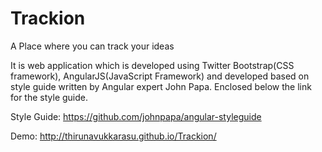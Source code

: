 # Trackion
A Place where you can track your ideas

It is web application which is developed using Twitter Bootstrap(CSS framework), AngularJS(JavaScript Framework) and 
developed based on style guide written by Angular expert John Papa. 
Enclosed below the link for the style guide.

Style Guide: https://github.com/johnpapa/angular-styleguide

Demo: http://thirunavukkarasu.github.io/Trackion/

